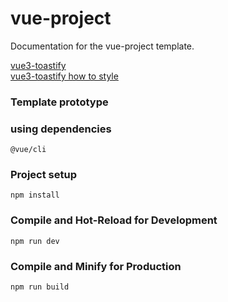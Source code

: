 # vue-project

Documentation for the vue-project template.

[vue3-toastify](https://vue3-toastify.netlify.app/) <br>
[vue3-toastify how to style](https://vue3-toastify.js-bridge.com/usage/how-to-style.html) <br>

### Template prototype 

### using dependencies
```
@vue/cli
```

### Project setup
```
npm install
```

### Compile and Hot-Reload for Development

```
npm run dev
```

### Compile and Minify for Production

```
npm run build
```

